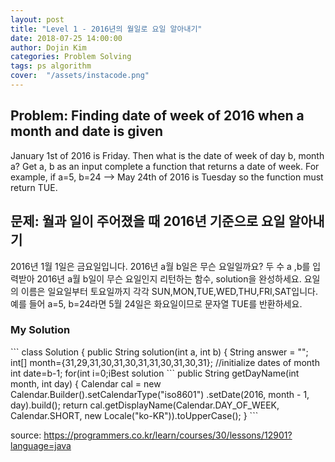 ```yaml
---
layout: post
title: "Level 1 - 2016년의 월일로 요일 알아내기"
date: 2018-07-25 14:00:00
author: Dojin Kim
categories: Problem Solving
tags: ps algorithm
cover:  "/assets/instacode.png"
---
```


<h2>Problem: Finding date of week of 2016 when a month and date is given</h2>

January 1st of 2016 is Friday. Then what is the date of week of day b, month a?
Get a, b as an input complete a function that returns a date of week.
For example, if a=5, b=24 --> May 24th of 2016 is Tuesday so the function must return TUE.



<h2>문제: 월과 일이 주어졌을 때 2016년 기준으로 요일 알아내기</h2>

2016년 1월 1일은 금요일입니다. 2016년 a월 b일은 무슨 요일일까요? 두 수 a ,b를 입력받아 2016년 a월 b일이 무슨 요일인지 리턴하는 함수, solution을 완성하세요. 요일의 이름은 일요일부터 토요일까지 각각 SUN,MON,TUE,WED,THU,FRI,SAT입니다.
예를 들어 a=5, b=24라면 5월 24일은 화요일이므로 문자열 TUE를 반환하세요.



<h3>My Solution</h3>
```
class Solution {
    public String solution(int a, int b) {
      String answer = "";
      int[] month={31,29,31,30,31,30,31,31,30,31,30,31}; //initialize dates of month
      int date=b-1;
      for(int i=0;i<a-1;i++){ //since index starts from 0, loop until a-1
          date+=month[i];
      }
      switch(date%7){
          case 0:
              answer="FRI";
              break;
          case 1:
              answer="SAT";
              break;
          case 2:
              answer="SUN";
              break;
          case 3:
              answer="MON";
              break;
          case 4:
              answer="TUE";
              break;
          case 5:
              answer="WED";
              break;
          case 6:
              answer="THU";
              break;
      }
      return answer;
  }
}
```

<h3>Best solution</h3>
```
    public String getDayName(int month, int day)
    {
        Calendar cal = new Calendar.Builder().setCalendarType("iso8601")
                        .setDate(2016, month - 1, day).build();
        return cal.getDisplayName(Calendar.DAY_OF_WEEK, Calendar.SHORT, new Locale("ko-KR")).toUpperCase();
    }
```



<bold> source: https://programmers.co.kr/learn/courses/30/lessons/12901?language=java </bold>
